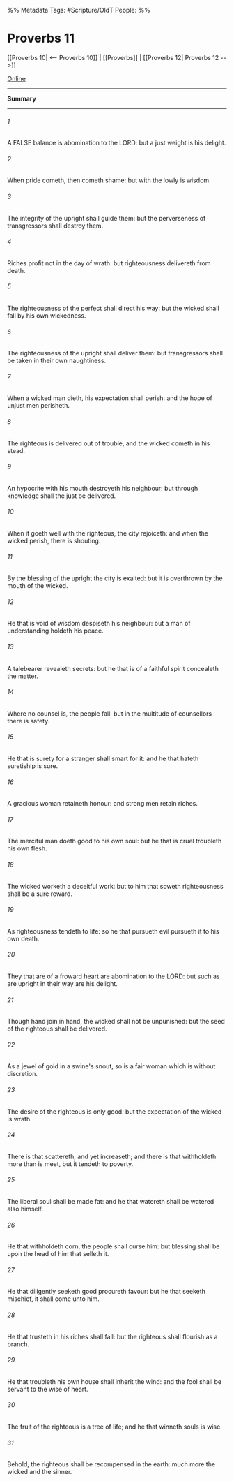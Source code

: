 

%% Metadata
Tags: #Scripture/OldT
People: 
%%
# Proverbs 11
[[Proverbs 10| <-- Proverbs 10]] | [[Proverbs]] | [[Proverbs 12| Proverbs 12 -->]]

[Online](https://churchofjesuschrist.org/study/scriptures/ot/prov/11?lang=eng)

---
__Summary__



---

###### 1
A FALSE balance is abomination to the LORD: but a just weight is his delight.
###### 2
When pride cometh, then cometh shame: but with the lowly is wisdom.
###### 3
The integrity of the upright shall guide them: but the perverseness of transgressors shall destroy them.
###### 4
Riches profit not in the day of wrath: but righteousness delivereth from death.
###### 5
The righteousness of the perfect shall direct his way: but the wicked shall fall by his own wickedness.
###### 6
The righteousness of the upright shall deliver them: but transgressors shall be taken in their own naughtiness.
###### 7
When a wicked man dieth, his expectation shall perish: and the hope of unjust men perisheth.
###### 8
The righteous is delivered out of trouble, and the wicked cometh in his stead.
###### 9
An hypocrite with his mouth destroyeth his neighbour: but through knowledge shall the just be delivered.
###### 10
When it goeth well with the righteous, the city rejoiceth: and when the wicked perish, there is shouting.
###### 11
By the blessing of the upright the city is exalted: but it is overthrown by the mouth of the wicked.
###### 12
He that is void of wisdom despiseth his neighbour: but a man of understanding holdeth his peace.
###### 13
A talebearer revealeth secrets: but he that is of a faithful spirit concealeth the matter.
###### 14
Where no counsel is, the people fall: but in the multitude of counsellors there is safety.
###### 15
He that is surety for a stranger shall smart for it: and he that hateth suretiship is sure.
###### 16
A gracious woman retaineth honour: and strong men retain riches.
###### 17
The merciful man doeth good to his own soul: but he that is cruel troubleth his own flesh.
###### 18
The wicked worketh a deceitful work: but to him that soweth righteousness shall be a sure reward.
###### 19
As righteousness tendeth to life: so he that pursueth evil pursueth it to his own death.
###### 20
They that are of a froward heart are abomination to the LORD: but such as are upright in their way are his delight.
###### 21
Though hand join in hand, the wicked shall not be unpunished: but the seed of the righteous shall be delivered.
###### 22
As a jewel of gold in a swine's snout, so is a fair woman which is without discretion.
###### 23
The desire of the righteous is only good: but the expectation of the wicked is wrath.
###### 24
There is that scattereth, and yet increaseth; and there is that withholdeth more than is meet, but it tendeth to poverty.
###### 25
The liberal soul shall be made fat: and he that watereth shall be watered also himself.
###### 26
He that withholdeth corn, the people shall curse him: but blessing shall be upon the head of him that selleth it.
###### 27
He that diligently seeketh good procureth favour: but he that seeketh mischief, it shall come unto him.
###### 28
He that trusteth in his riches shall fall: but the righteous shall flourish as a branch.
###### 29
He that troubleth his own house shall inherit the wind: and the fool shall be servant to the wise of heart.
###### 30
The fruit of the righteous is a tree of life; and he that winneth souls is wise.
###### 31
Behold, the righteous shall be recompensed in the earth: much more the wicked and the sinner.



